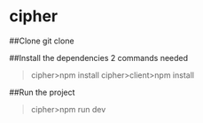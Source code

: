 # cipher

##Clone
git clone <project github link>

##Install the dependencies
2 commands needed
>cipher>npm install
>cipher>client>npm install

##Run the project
>cipher>npm run dev
